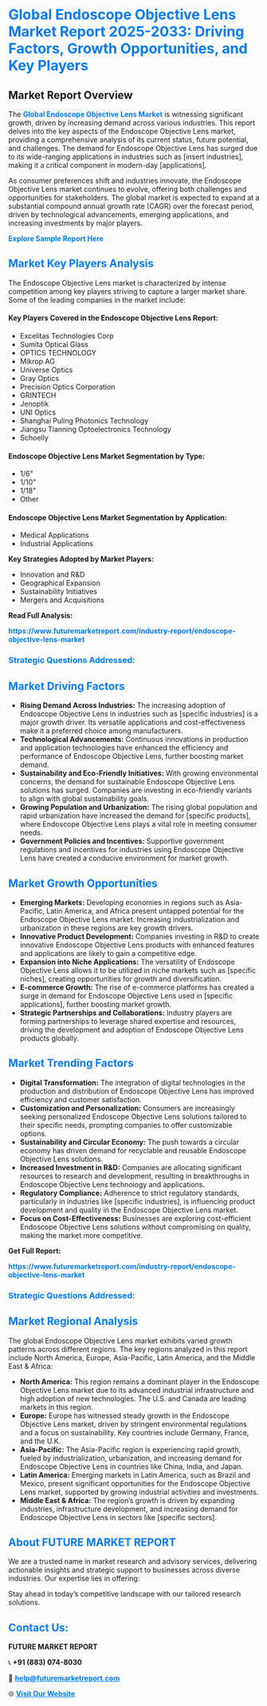 <h1 style="color: #007BFF;">Global Endoscope Objective Lens Market Report 2025-2033: Driving Factors, Growth Opportunities, and Key Players</h1>

<section id="overview">
<h2>Market Report Overview</h2>
<p>The <a href="https://www.futuremarketreport.com/industry-report/endoscope-objective-lens-market" style="color: #007BFF; text-decoration: none;"><strong>Global Endoscope Objective Lens Market</strong></a> is witnessing significant growth, driven by increasing demand across various industries. This report delves into the key aspects of the Endoscope Objective Lens market, providing a comprehensive analysis of its current status, future potential, and challenges. The demand for Endoscope Objective Lens has surged due to its wide-ranging applications in industries such as [insert industries], making it a critical component in modern-day [applications].</p>
<p>As consumer preferences shift and industries innovate, the Endoscope Objective Lens market continues to evolve, offering both challenges and opportunities for stakeholders. The global market is expected to expand at a substantial compound annual growth rate (CAGR) over the forecast period, driven by technological advancements, emerging applications, and increasing investments by major players.</p>
</section>

<section id="overview">
<p><a href="https://www.futuremarketreport.com/request-sample/reportId=55303" style="color: #007BFF; text-decoration: none;"><strong>Explore Sample Report Here</strong></a></p>
</section>

<section id="key-players">
<h2 style="color: #007BFF;">Market Key Players Analysis</h2>
<p>The Endoscope Objective Lens market is characterized by intense competition among key players striving to capture a larger market share. Some of the leading companies in the market include:</p>
<h4>Key Players Covered in the Endoscope Objective Lens Report:</h4>
<ul><li>Excelitas Technologies Corp</li><li>Sumita Optical Glass</li><li>OPTICS TECHNOLOGY</li><li>Mikrop AG</li><li>Universe Optics</li><li>Gray Optics</li><li>Precision Optics Corporation</li><li>GRINTECH</li><li>Jenoptik</li><li>UNI Optics</li><li>Shanghai Puling Photonics Technology</li><li>Jiangsu Tianning Optoelectronics Technology</li><li>Schoelly</li></ul>
<h4>Endoscope Objective Lens Market Segmentation by Type:</h4>
<ul><li>1/6&quot;</li><li>1/10&quot;</li><li>1/18&quot;</li><li>Other</li></ul>

<h4>Endoscope Objective Lens Market Segmentation by Application:</h4>
<ul><li>Medical Applications</li><li>Industrial Applications</li></ul>
<p><strong>Key Strategies Adopted by Market Players:</strong></p>
<ul>
<li>Innovation and R&D</li>
<li>Geographical Expansion</li>
<li>Sustainability Initiatives</li>
<li>Mergers and Acquisitions</li>
</ul>
</section>

<section>
<p><strong>Read Full Analysis: </strong></p><a href="https://www.futuremarketreport.com/industry-report/endoscope-objective-lens-market" style="color: #007BFF; text-decoration: none;"><strong>https://www.futuremarketreport.com/industry-report/endoscope-objective-lens-market</strong></a>
<h3 style="color: #007BFF;">Strategic Questions Addressed:</h3>
</section>

<section id="driving-factors">
<h2 style="color: #007BFF;">Market Driving Factors</h2>
<ul>
<li><strong>Rising Demand Across Industries:</strong> The increasing adoption of Endoscope Objective Lens in industries such as [specific industries] is a major growth driver. Its versatile applications and cost-effectiveness make it a preferred choice among manufacturers.</li>
<li><strong>Technological Advancements:</strong> Continuous innovations in production and application technologies have enhanced the efficiency and performance of Endoscope Objective Lens, further boosting market demand.</li>
<li><strong>Sustainability and Eco-Friendly Initiatives:</strong> With growing environmental concerns, the demand for sustainable Endoscope Objective Lens solutions has surged. Companies are investing in eco-friendly variants to align with global sustainability goals.</li>
<li><strong>Growing Population and Urbanization:</strong> The rising global population and rapid urbanization have increased the demand for [specific products], where Endoscope Objective Lens plays a vital role in meeting consumer needs.</li>
<li><strong>Government Policies and Incentives:</strong> Supportive government regulations and incentives for industries using Endoscope Objective Lens have created a conducive environment for market growth.</li>
</ul>
</section>

<section id="growth-opportunities">
<h2 style="color: #007BFF;">Market Growth Opportunities</h2>
<ul>
<li><strong>Emerging Markets:</strong> Developing economies in regions such as Asia-Pacific, Latin America, and Africa present untapped potential for the Endoscope Objective Lens market. Increasing industrialization and urbanization in these regions are key growth drivers.</li>
<li><strong>Innovative Product Development:</strong> Companies investing in R&D to create innovative Endoscope Objective Lens products with enhanced features and applications are likely to gain a competitive edge.</li>
<li><strong>Expansion into Niche Applications:</strong> The versatility of Endoscope Objective Lens allows it to be utilized in niche markets such as [specific niches], creating opportunities for growth and diversification.</li>
<li><strong>E-commerce Growth:</strong> The rise of e-commerce platforms has created a surge in demand for Endoscope Objective Lens used in [specific applications], further boosting market growth.</li>
<li><strong>Strategic Partnerships and Collaborations:</strong> Industry players are forming partnerships to leverage shared expertise and resources, driving the development and adoption of Endoscope Objective Lens products globally.</li>
</ul>
</section>

<section id="trending-factors">
<h2 style="color: #007BFF;">Market Trending Factors</h2>
<ul>
<li><strong>Digital Transformation:</strong> The integration of digital technologies in the production and distribution of Endoscope Objective Lens has improved efficiency and customer satisfaction.</li>
<li><strong>Customization and Personalization:</strong> Consumers are increasingly seeking personalized Endoscope Objective Lens solutions tailored to their specific needs, prompting companies to offer customizable options.</li>
<li><strong>Sustainability and Circular Economy:</strong> The push towards a circular economy has driven demand for recyclable and reusable Endoscope Objective Lens solutions.</li>
<li><strong>Increased Investment in R&D:</strong> Companies are allocating significant resources to research and development, resulting in breakthroughs in Endoscope Objective Lens technology and applications.</li>
<li><strong>Regulatory Compliance:</strong> Adherence to strict regulatory standards, particularly in industries like [specific industries], is influencing product development and quality in the Endoscope Objective Lens market.</li>
<li><strong>Focus on Cost-Effectiveness:</strong> Businesses are exploring cost-efficient Endoscope Objective Lens solutions without compromising on quality, making the market more competitive.</li>
</ul>
</section>

<section>
<p><strong>Get Full Report: </strong></p><a href="https://www.futuremarketreport.com/industry-report/endoscope-objective-lens-market" style="color: #007BFF; text-decoration: none;"><strong>https://www.futuremarketreport.com/industry-report/endoscope-objective-lens-market</strong></a>
<h3 style="color: #007BFF;">Strategic Questions Addressed:</h3>
</section>


<section id="regional-analysis">
<h2 style="color: #007BFF;">Market Regional Analysis</h2>
<p>The global Endoscope Objective Lens market exhibits varied growth patterns across different regions. The key regions analyzed in this report include North America, Europe, Asia-Pacific, Latin America, and the Middle East & Africa:</p>
<ul>
<li><strong>North America:</strong> This region remains a dominant player in the Endoscope Objective Lens market due to its advanced industrial infrastructure and high adoption of new technologies. The U.S. and Canada are leading markets in this region.</li>
<li><strong>Europe:</strong> Europe has witnessed steady growth in the Endoscope Objective Lens market, driven by stringent environmental regulations and a focus on sustainability. Key countries include Germany, France, and the U.K.</li>
<li><strong>Asia-Pacific:</strong> The Asia-Pacific region is experiencing rapid growth, fueled by industrialization, urbanization, and increasing demand for Endoscope Objective Lens in countries like China, India, and Japan.</li>
<li><strong>Latin America:</strong> Emerging markets in Latin America, such as Brazil and Mexico, present significant opportunities for the Endoscope Objective Lens market, supported by growing industrial activities and investments.</li>
<li><strong>Middle East & Africa:</strong> The region’s growth is driven by expanding industries, infrastructure development, and increasing demand for Endoscope Objective Lens in sectors like [specific sectors].</li>
</ul>
</section>

<footer>
<h2 style="color: #007BFF;">About FUTURE MARKET REPORT</h2>
<p>We are a trusted name in market research and advisory services, delivering actionable insights and strategic support to businesses across diverse industries. Our expertise lies in offering:</p>

<p>Stay ahead in today’s competitive landscape with our tailored research solutions.</p>

<h2 style="color: #007BFF;">Contact Us:</h2>
<p><strong>FUTURE MARKET REPORT</strong></p>
<p>📞 <strong>+91 (883) 074-8030</strong></p>
<p>📧 <strong><a href="mailto:help@futuremarketreport.com" style="color: #007BFF;">help@futuremarketreport.com</a></strong></p>
<p>🌐 <strong><a href="https://www.futuremarketreport.com/" style="color: #007BFF;">Visit Our Website</a></strong></p>
</footer>